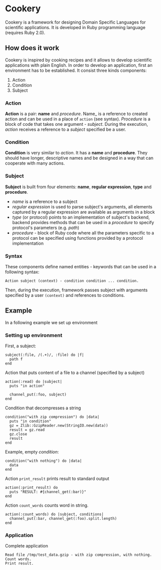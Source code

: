 # Cookery

Cookery is a framework for designing Domain Specific Languages for scientific applications. It is developed in Ruby programming language (requires Ruby 2.0).

## How does it work

Cookery is inspired by cooking recipes and it allows to develop scientific applications with plain English. In order to develop an application, first an environment has to be established. It consist three kinds components:

1. Action
1. Condition
1. Subject

### Action

__Action__ is a pair: __name__ and _procedure_. Name_ is a reference to created action and can be used in a place of `action` (see syntax). _Procedure_ is a block of code that takes one argument - _subject_. During the execution, _action_ receives a reference to a _subject_ specified be a user.

### Condition

__Condition__ is very similar to _action_. It has a __name__ and __procedure__. They should have longer, descriptive names and be designed in a way that can cooperate with many actions.

### Subject

__Subject__ is built from four elements: __name__, __regular expression__, __type__ and __procedure__.

- _name_ is a reference to a subject
- _regular expression_ is used to parse subject's arguments, all elements captured by a regular expression are available as arguments in a block
- _type_ (or protocol) points to an implementation of subject's backend, backend provides methods that can be used in a _procedure_ to specify protocol's parameters (e.g. _path_)
- _procedure_ - block of Ruby code where all the parameters specific to a protocol can be specified using functions provided by a protocol implementation

### Syntax

These components define named entities - keywords that can be used in a following syntax:

    Action subject (context) - condition condition ... condition.

Then, during the execution, framework passes subject with arguments specified by a user `(context)` and references to conditions.

## Example

In a following example we set up environment

### Setting up environment

First, a subject:

    subject(:file, /(.+)/, :file) do |f|
      path f
    end

Action that puts content of a file to a channel (specified by a subject)

    action(:read) do |subject|
      puts "in action"

      channel_put(:foo, subject)
    end

Condition that decompresses a string

    condition("with zip compression") do |data|
      puts "in condition"
      gz = Zlib::GzipReader.new(StringIO.new(data))
      result = gz.read
      gz.close
      result
    end

Example, empty _condition_:

    condition("with nothing") do |data|
      data
    end

Action `print_result` prints result to standard output

    action(:print_result) do
      puts "RESULT: #{channel_get(:bar)}"
    end

Action `count_words` counts word in string.

    action(:count_words) do |subject, conditions|
      channel_put(:bar, channel_get(:foo).split.length)
    end

### Application

Complete application

    Read file /tmp/test_data.gzip - with zip compression, with nothing.
    Count words.
    Print result.

